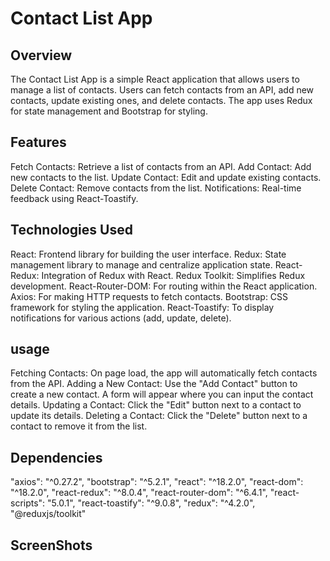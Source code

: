 # Contact List App

## Overview
The Contact List App is a simple React application that allows users to manage a list of contacts. Users can fetch contacts from an API, add new contacts, update existing ones, and delete contacts. The app uses Redux for state management and Bootstrap for styling.

## Features

Fetch Contacts: Retrieve a list of contacts from an API.
Add Contact: Add new contacts to the list.
Update Contact: Edit and update existing contacts.
Delete Contact: Remove contacts from the list.
Notifications: Real-time feedback using React-Toastify.

## Technologies Used
React: Frontend library for building the user interface.
Redux: State management library to manage and centralize application state.
React-Redux: Integration of Redux with React.
Redux Toolkit: Simplifies Redux development.
React-Router-DOM: For routing within the React application.
Axios: For making HTTP requests to fetch contacts.
Bootstrap: CSS framework for styling the application.
React-Toastify: To display notifications for various actions (add, update, delete).

## usage
Fetching Contacts: On page load, the app will automatically fetch contacts from the API.
Adding a New Contact: Use the "Add Contact" button to create a new contact. A form will appear where you can input the contact details.
Updating a Contact: Click the "Edit" button next to a contact to update its details.
Deleting a Contact: Click the "Delete" button next to a contact to remove it from the list.

## Dependencies
"axios": "^0.27.2",
"bootstrap": "^5.2.1",
"react": "^18.2.0",
"react-dom": "^18.2.0",
"react-redux": "^8.0.4",
"react-router-dom": "^6.4.1",
"react-scripts": "5.0.1",
"react-toastify": "^9.0.8",
"redux": "^4.2.0",
"@reduxjs/toolkit"

## ScreenShots

